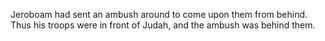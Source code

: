 Jeroboam had sent an ambush around to come upon them from behind. Thus his troops were in front of Judah, and the ambush was behind them.
